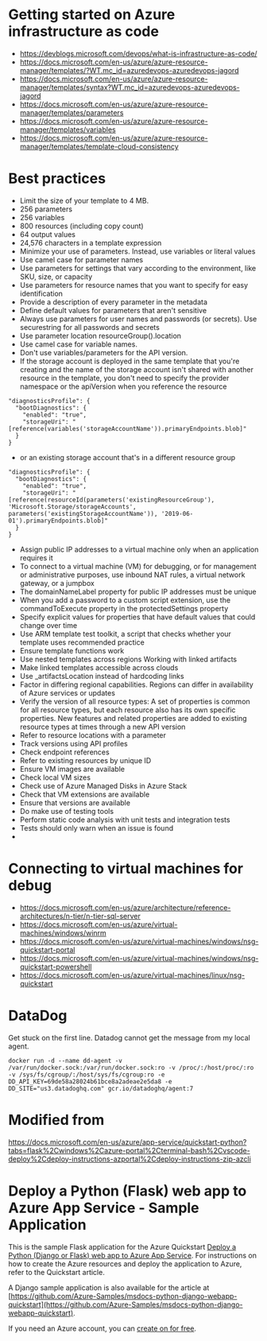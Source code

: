 
# Getting started on Azure infrastructure as code
 - https://devblogs.microsoft.com/devops/what-is-infrastructure-as-code/
 - https://docs.microsoft.com/en-us/azure/azure-resource-manager/templates/?WT.mc_id=azuredevops-azuredevops-jagord
 - https://docs.microsoft.com/en-us/azure/azure-resource-manager/templates/syntax?WT.mc_id=azuredevops-azuredevops-jagord
 - https://docs.microsoft.com/en-us/azure/azure-resource-manager/templates/parameters
 - https://docs.microsoft.com/en-us/azure/azure-resource-manager/templates/variables
 - https://docs.microsoft.com/en-us/azure/azure-resource-manager/templates/template-cloud-consistency

# Best practices
 - Limit the size of your template to 4 MB. 
 - 256 parameters
 - 256 variables
 - 800 resources (including copy count)
 - 64 output values
 - 24,576 characters in a template expression
 - Minimize your use of parameters. Instead, use variables or literal values
 - Use camel case for parameter names
 - Use parameters for settings that vary according to the environment, like SKU, size, or capacity
 - Use parameters for resource names that you want to specify for easy identification
 - Provide a description of every parameter in the metadata
 - Define default values for parameters that aren't sensitive
 - Always use parameters for user names and passwords (or secrets). Use securestring for all passwords and secrets
 - Use parameter location resourceGroup().location
 - Use camel case for variable names.
 - Don't use variables/parameters for the API version.
 - If the storage account is deployed in the same template that you're creating and the name of the storage account isn't shared with another resource in the template, you don't need to specify the provider namespace or the apiVersion when you reference the resource

```
"diagnosticsProfile": {
  "bootDiagnostics": {
    "enabled": "true",
    "storageUri": "[reference(variables('storageAccountName')).primaryEndpoints.blob]"
  }
}
```

 - or an existing storage account that's in a different resource group

```
"diagnosticsProfile": {
  "bootDiagnostics": {
    "enabled": "true",
    "storageUri": "[reference(resourceId(parameters('existingResourceGroup'), 'Microsoft.Storage/storageAccounts', parameters('existingStorageAccountName')), '2019-06-01').primaryEndpoints.blob]"
  }
}
```

 - Assign public IP addresses to a virtual machine only when an application requires it
 - To connect to a virtual machine (VM) for debugging, or for management or administrative purposes, use inbound NAT rules, a virtual network gateway, or a jumpbox
 - The domainNameLabel property for public IP addresses must be unique
 - When you add a password to a custom script extension, use the commandToExecute property in the protectedSettings property
 - Specify explicit values for properties that have default values that could change over time
 - Use ARM template test toolkit, a script that checks whether your template uses recommended practice
 - Ensure template functions work
 - Use nested templates across regions Working with linked artifacts
 - Make linked templates accessible across clouds
 - Use \_artifactsLocation instead of hardcoding links
 - Factor in differing regional capabilities. Regions can differ in availability of Azure services or updates
 - Verify the version of all resource types: A set of properties is common for all resource types, but each resource also has its own specific properties. New features and related properties are added to existing resource types at times through a new API version
 - Refer to resource locations with a parameter
 - Track versions using API profiles
 - Check endpoint references
 - Refer to existing resources by unique ID
 - Ensure VM images are available
 - Check local VM sizes
 - Check use of Azure Managed Disks in Azure Stack
 - Check that VM extensions are available
 - Ensure that versions are available
 - Do make use of testing tools
 - Perform static code analysis with unit tests and integration tests
 - Tests should only warn when an issue is found
 - 


# Connecting to virtual machines for debug
 - https://docs.microsoft.com/en-us/azure/architecture/reference-architectures/n-tier/n-tier-sql-server
 - https://docs.microsoft.com/en-us/azure/virtual-machines/windows/winrm
 - https://docs.microsoft.com/en-us/azure/virtual-machines/windows/nsg-quickstart-portal
 - https://docs.microsoft.com/en-us/azure/virtual-machines/windows/nsg-quickstart-powershell
 - https://docs.microsoft.com/en-us/azure/virtual-machines/linux/nsg-quickstart


# DataDog

Get stuck on the first line. Datadog cannot get the message from my local agent.
```
docker run -d --name dd-agent -v /var/run/docker.sock:/var/run/docker.sock:ro -v /proc/:/host/proc/:ro -v /sys/fs/cgroup/:/host/sys/fs/cgroup:ro -e DD_API_KEY=69de58a28024b61bce8a2adeae2e5da8 -e DD_SITE="us3.datadoghq.com" gcr.io/datadoghq/agent:7
```


# Modified from

https://docs.microsoft.com/en-us/azure/app-service/quickstart-python?tabs=flask%2Cwindows%2Cazure-portal%2Cterminal-bash%2Cvscode-deploy%2Cdeploy-instructions-azportal%2Cdeploy-instructions-zip-azcli


# Deploy a Python (Flask) web app to Azure App Service - Sample Application

This is the sample Flask application for the Azure Quickstart [Deploy a Python (Django or Flask) web app to Azure App Service](https://docs.microsoft.com/en-us/azure/app-service/quickstart-python).  For instructions on how to create the Azure resources and deploy the application to Azure, refer to the Quickstart article.

A Django sample application is also available for the article at [https://github.com/Azure-Samples/msdocs-python-django-webapp-quickstart](https://github.com/Azure-Samples/msdocs-python-django-webapp-quickstart).

If you need an Azure account, you can [create on for free](https://azure.microsoft.com/en-us/free/).
